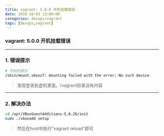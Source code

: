 ```yaml
---
title: vagrant: 5.0.0 开机挂载错误
date: 2016-10-03 13:09:00
categories: devops/vagrant
tags: [devops,vagrant]
---
```

### vagrant: 5.0.0 开机挂载错误

---

### 1. 错误提示
``` bash
# 开机时提示
/sbin/mount.vboxsf: mounting failed with the error: No such device
```
> 发现登录到虚机里面，/vagrant目录没有内容

---

### 2. 解决办法
``` bash
cd /opt/VBoxGuestAdditions-5.0.26/init
sudo ./vboxadd setup
```
> 然后在host中执行"vagrant reload"即可
